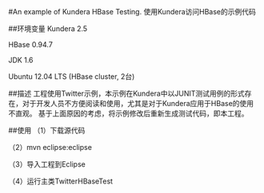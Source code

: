 #An example of Kundera HBase Testing. 使用Kundera访问HBase的示例代码

##环境变量
Kundera 2.5

HBase 0.94.7

JDK 1.6

Ubuntu 12.04 LTS (HBase cluster, 2台)


##描述
工程使用Twitter示例，本示例在Kundera中以JUNIT测试用例的形式存在，对于开发人员不方便阅读和使用，尤其是对于Kundera应用于HBase的使用不直观。
基于上面原因的考虑，将示例修改后重新生成测试代码，即本工程。

##使用
（1）下载源代码

（2）mvn eclipse:eclipse

（3）导入工程到Eclipse

（4）运行主类TwitterHBaseTest


